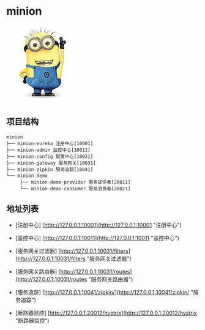 # minion

![minion](minion.jpg)

## 项目结构
```
minion
├── minion-eureka 注册中心[10001]
├── minion-admin 监控中心[10011]
├── minion-config 配置中心[10021]
├── minion-gateway 服务网关[10031]
├── minion-zipkin 服务追踪[10041]
└── minion-demo
     ├── minion-demo-provider 服务提供者[20011]
     └── minion-demo-consumer 服务消费者[20021]
```

## 地址列表

- [注册中心] [http://127.0.0.1:10001](http://127.0.0.1:10001 "注册中心")

- [监控中心] [http://127.0.0.1:10011](http://127.0.0.1:10011 "监控中心")

- [服务网关过滤器] [http://127.0.0.1:10031/filters](http://127.0.0.1:10031/filters "服务网关过滤器")

- [服务网关路由器] [http://127.0.0.1:10031/routes](http://127.0.0.1:10031/routes "服务网关路由器")

- [服务追踪] [http://127.0.0.1:10041/zipkin/](http://127.0.0.1:10041/zipkin/ "服务追踪")

- [断路器监控] [http://127.0.0.1:20012/hystrix](http://127.0.0.1:20012/hystrix "断路器监控")